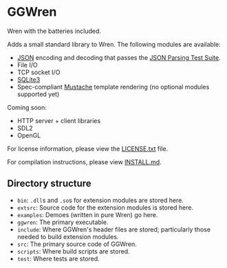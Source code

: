 # GGWren

Wren with the batteries included.

Adds a small standard library to Wren. The following modules are available:

 -  [JSON](https://json.org) encoding and decoding that passes the 
    [JSON Parsing Test Suite](https://github.com/nst/JSONTestSuite).
 -  File I/O
 -  TCP socket I/O
 -  [SQLite3](https://sqlite.org/)
 -  Spec-compliant [Mustache](https://mustache.github.io) template rendering (no
    optional modules supported yet)

Coming soon:

 -  HTTP server + client libraries
 -  SDL2
 -  OpenGL

For license information, please view the [LICENSE.txt](./LICENSE.txt) file.

For compilation instructions, please view [INSTALL.md](./INSTALL.md).

## Directory structure

 - `bin`: `.dll`s and `.so`s for extension modules are stored here.
 - `extsrc`: Source code for the extension modules is stored here.
 - `examples`: Demoes (written in pure Wren) go here.
 - `ggwren`: The primary executable.
 - `include`: Where GGWren's header files are stored; particularly those needed to
              build extension modules.
 - `src`: The primary source code of GGWren.
 - `scripts`: Where build scripts are stored.
 - `test`: Where tests are stored.

